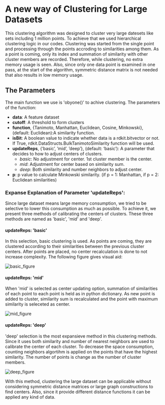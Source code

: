 # A new way of Clustering for Large Datasets

This clustering algorithm was designed to cluster very large datesets like sets including 1 million points. To achieve that we used hierarchical clustering logic in our codes. Clustering was started from the single point and processing through the points accroding to similarities among them. As a point is coming, only its index and summation of similarity with other cluster members are recorded. Therefore, while clustering, no extra memory usage is seen. Also, since only one data point is examined in one pass, at the start of the algorithm, symmetric distance matrix is not needed that also results in low memory usage. 

## The Parameters

The main function we use is  'obyone()' to achive clustering. The parameters of the function:

- **data**: A feature dataset
- **cutoff**: A threshold to form clusters
- **function**, {Tanimoto, Manhattan, Euclidean, Cosine, Minkowski}, (default: Euclidean):A similarity function.
- **isBit**: A boolean value to indicate whether data is a rdkit.bitvector or not. If True, rdkit.DataStructs.BulkTanimotoSimilarity function will be used.
- **updateReps**, {‘basic’, ’mid’, ’deep’}, (default: ‘basic’): A parameter that decides to how to adjust centers of clusters.
  - *basic*: No adjustment for center. 1st cluster member is the center.
  - *mid*: Adjustment for center based on similarity sum.
  - *deep*: Both similarity and number neighbors to adjust center.
- **p**: p value to calculate Minkowski similarity. (if p = 1: Manhattan, if p = 2: Euclidean similarities) 

### Expanse Explanation of Parameter 'updateReps':

Since large dataset means large memory consumption, we tried to be selective to lower this consumption as much as possible. To achieve it, we present three methods of calibrating the centers of clusters. These three methods are named as 'basic', 'mid' and 'deep'. 

#### updateReps: 'basic'

In this selection, basic clustering is used. As points are coming, they are clustered according to their similarities between the previous cluster centers. After points are placed, no center recalculation is done to not increase complexity. The following figure gives visual aid:

![basic_figure](https://user-images.githubusercontent.com/37181660/107857952-8a2c7b80-6e42-11eb-80eb-121b2c9670fa.PNG)

#### updateReps: 'mid'

When 'mid' is selected as center updating option, summation of similarities of each point to each point is held as in python dictionary. As new point is added to cluster, similarity sum is recalculated and the point with maximum similarity is seleceted as center.

![mid_figure](https://user-images.githubusercontent.com/37181660/107858174-e512a280-6e43-11eb-902b-3ceaea5a57a2.PNG)

#### updateReps: 'deep'

'deep' selection is the most expansieve method in this clustering methods. Since it uses both similarity and number of nearest neighbors are used to calibrate the center of each cluster. To decrease the space consumption, counting neighbors algortihm is applied on the points that have the highest similarity. The number of points is change as the number of cluster members. 

![deep_figure](https://user-images.githubusercontent.com/37181660/107858387-f7411080-6e44-11eb-919e-b0941540c839.PNG)

With this method, clustering the large dataset can be applicable without considering symmetric distance matrices or large graph constructions to find centers. Also, since it provide different distance functions it can be applied any kind of data. 
